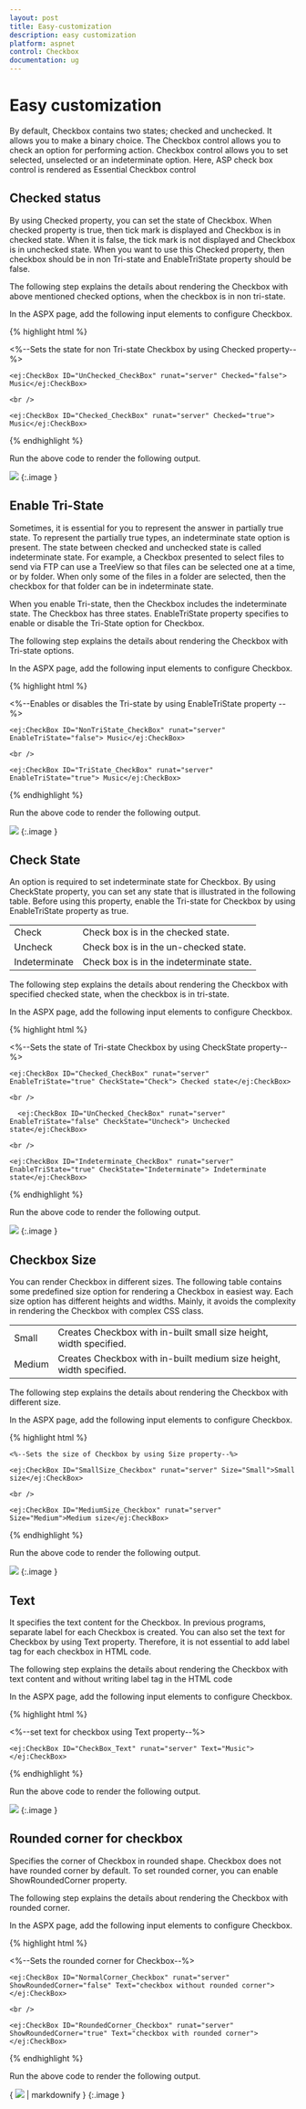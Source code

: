 ```yaml
---
layout: post
title: Easy-customization
description: easy customization
platform: aspnet
control: Checkbox
documentation: ug
---
```


# Easy customization

By default, Checkbox contains two states; checked and unchecked. It allows you to make a binary choice. The Checkbox control allows you to check an option for performing action. Checkbox control allows you to set selected, unselected or an indeterminate option. Here, ASP check box control is rendered as Essential Checkbox control

## Checked status

By using Checked property, you can set the state of Checkbox. When checked property is true, then tick mark is displayed and Checkbox is in checked state. When it is false, the tick mark is not displayed and Checkbox is in unchecked state. When you want to use this Checked property, then checkbox should be in non Tri-state and EnableTriState property should be false.

The following step explains the details about rendering the Checkbox with above mentioned checked options, when the checkbox is in non tri-state.

In the ASPX page, add the following input elements to configure Checkbox.



{% highlight html %}

  <%--Sets the state for non Tri-state Checkbox by using Checked property--%>

    <ej:CheckBox ID="UnChecked_CheckBox" runat="server" Checked="false"> Music</ej:CheckBox>

    <br />

    <ej:CheckBox ID="Checked_CheckBox" runat="server" Checked="true"> Music</ej:CheckBox>



{% endhighlight %}



Run the above code to render the following output.



![](Easy-customization_images/Easy-customization_img1.png)
{:.image }


## Enable Tri-State

Sometimes, it is essential for you to represent the answer in partially true state. To represent the partially true types, an indeterminate state option is present. The state between checked and unchecked state is called indeterminate state. For example, a Checkbox presented to select files to send via FTP can use a TreeView so that files can be selected one at a time, or by folder. When only some of the files in a folder are selected, then the checkbox for that folder can be in indeterminate state.

When you enable Tri-state, then the Checkbox includes the indeterminate state. The Checkbox has three states. EnableTriState property specifies to enable or disable the Tri-State option for Checkbox. 

The following step explains the details about rendering the Checkbox with Tri-state options.

In the ASPX page, add the following input elements to configure Checkbox.

{% highlight html %}

<%--Enables or disables the Tri-state by using EnableTriState property --%>

    <ej:CheckBox ID="NonTriState_CheckBox" runat="server" EnableTriState="false"> Music</ej:CheckBox>

    <br />

    <ej:CheckBox ID="TriState_CheckBox" runat="server" EnableTriState="true"> Music</ej:CheckBox>



{% endhighlight %}



Run the above code to render the following output.

![](Easy-customization_images/Easy-customization_img2.png)
{:.image }


## Check State

An option is required to set indeterminate state for Checkbox. By using CheckState property, you can set any state that is illustrated in the following table. Before using this property, enable the Tri-state for Checkbox by using EnableTriState property as true.

<table>
<tr>
<td>
Check</td><td>
Check box is in the checked state.</td></tr>
<tr>
<td>
Uncheck</td><td>
Check box is in the un-checked state.</td></tr>
<tr>
<td>
Indeterminate</td><td>
Check box is in the indeterminate state.</td></tr>
</table>


The following step explains the details about rendering the Checkbox with specified checked state, when the checkbox is in tri-state.

In the ASPX page, add the following input elements to configure Checkbox.

{% highlight html %}

<%--Sets the state of Tri-state Checkbox by using CheckState property--%>



    <ej:CheckBox ID="Checked_CheckBox" runat="server" EnableTriState="true" CheckState="Check"> Checked state</ej:CheckBox>

    <br />

      <ej:CheckBox ID="UnChecked_CheckBox" runat="server" EnableTriState="false" CheckState="Uncheck"> Unchecked state</ej:CheckBox>

    <br />

    <ej:CheckBox ID="Indeterminate_CheckBox" runat="server" EnableTriState="true" CheckState="Indeterminate"> Indeterminate state</ej:CheckBox>



{% endhighlight %}



Run the above code to render the following output.

![](Easy-customization_images/Easy-customization_img3.png)
{:.image }


## Checkbox Size

You can render Checkbox in different sizes. The following table contains some predefined size option for rendering a Checkbox in easiest way. Each size option has different heights and widths. Mainly, it avoids the complexity in rendering the Checkbox with complex CSS class. 

<table>
<tr>
<td>
Small</td><td>
Creates Checkbox with in-built small size height, width specified.</td></tr>
<tr>
<td>
Medium</td><td>
Creates Checkbox with in-built medium size height, width specified.</td></tr>
</table>


The following step explains the details about rendering the Checkbox with different size.

In the ASPX page, add the following input elements to configure Checkbox.

{% highlight html %}

    <%--Sets the size of Checkbox by using Size property--%>

    <ej:CheckBox ID="SmallSize_Checkbox" runat="server" Size="Small">Small size</ej:CheckBox>

    <br />

    <ej:CheckBox ID="MediumSize_Checkbox" runat="server" Size="Medium">Medium size</ej:CheckBox>



{% endhighlight %}



Run the above code to render the following output.


![](Easy-customization_images/Easy-customization_img4.png)
{:.image }


## Text

It specifies the text content for the Checkbox. In previous programs, separate label for each Checkbox is created. You can also set the text for Checkbox by using Text property. Therefore, it is not essential to add label tag for each checkbox in HTML code.

The following step explains the details about rendering the Checkbox with text content and without writing label tag in the HTML code

In the ASPX page, add the following input elements to configure Checkbox.

{% highlight html %}

<%--set text for checkbox using Text property--%>

    <ej:CheckBox ID="CheckBox_Text" runat="server" Text="Music"> </ej:CheckBox>



{% endhighlight %}



Run the above code to render the following output.

![](Easy-customization_images/Easy-customization_img5.png)
{:.image }


## Rounded corner for checkbox

Specifies the corner of Checkbox in rounded shape. Checkbox does not have rounded corner by default. To set rounded corner, you can enable ShowRoundedCorner property.

The following step explains the details about rendering the Checkbox with rounded corner.

In the ASPX page, add the following input elements to configure Checkbox.

{% highlight html %}

<%--Sets the rounded corner for Checkbox--%>

    <ej:CheckBox ID="NormalCorner_Checkbox" runat="server" ShowRoundedCorner="false" Text="checkbox without rounded corner"> </ej:CheckBox>

    <br />

    <ej:CheckBox ID="RoundedCorner_Checkbox" runat="server" ShowRoundedCorner="true" Text="checkbox with rounded corner"></ej:CheckBox>



{% endhighlight %}


Run the above code to render the following output.

{ ![](Easy-customization_images/Easy-customization_img6.png) | markdownify }
{:.image }


